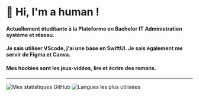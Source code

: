 <h1>👋 Hi, I'm a human !</h1>

<h4>Actuellement étuditante à la Plateforme en Bachelor IT Administration système et réseau.</h4>
<h4>Je sais utiliser VScode, j'ai une base en SwiftUI. Je sais également me servir de Figma et Canva.</h4>
<h4>Mes hoobies sont les jeux-vidéos, lire et écrire des romans.</h4>

---

![Mes statistiques GitHub](https://github-readme-stats.vercel.app/api?username=aurelie-parseghian&show_icons=true&theme=radical&count_private=true)  ![Langues les plus utilisées](https://github-readme-stats.vercel.app/api/top-langs/?username=aurelie-parseghian&layout=compact&theme=radical)
